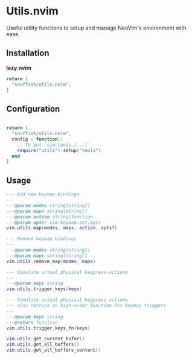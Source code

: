 # Utils.nvim

Useful utility functions to setup and manage NeoVim's environment with ease.

## Installation

**lazy.nvim**

```lua
return {
  "snuffish/utils.nvim",
}
```

## Configuration

```lua

return {
  "snuffish/utils.nvim",
  config = function()
    -- To get `vim.tools.[...]`
    require("utils").setup("tools")
  end
}
```

## Usage

```lua
--- Add new keymap bindings
---
---@param modes string|string[]
---@param maps string|string[]
---@param action string|function
---@param opts? vim.keymap.set.Opts
vim.utils.map(modes, maps, action, opts?)

--- Remove keymap bindings
---
---@param modes string|string[]
---@param maps string|string[]
vim.utils.remove_map(modes, maps)

--- Simulate actual physical keypress-actions
---
---@param keys string
vim.utils.trigger_keys(keys)

--- Simulate actual physical keypress-actions
--- also retruns an high-order function for keymap triggers
---
---@param keys string
---@return function
vim.utils.trigger_keys_fn(keys)

vim.utils.get_current_bufnr()
vim.utils.get_all_buffers()
vim.utils.get_all_buffers_content()
```
